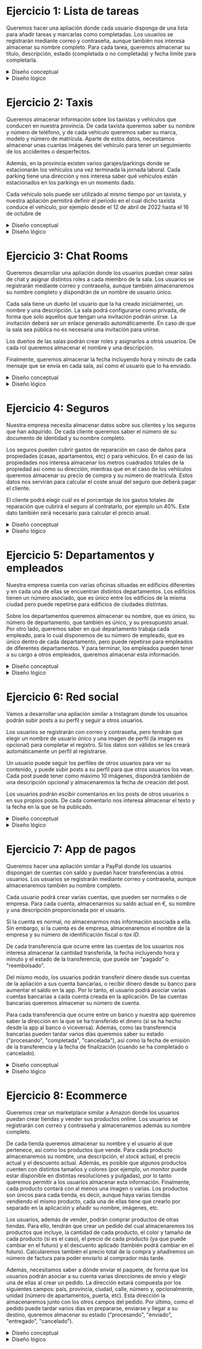 # Ejercicio 1: Lista de tareas

Queremos hacer una apliación donde cada usuario disponga de una lista para
añadir tareas y marcarlas como completadas. Los usuarios se registrarán mediante
correo y contraseña, aunque también nos interesa almacenar su nombre completo.
Para cada tarea, queremos almacenar su título, descripción, estado (completada
o no completada) y fecha límite para completarla.

<details>
<summary>Diseño conceptual</summary>

<img style="width: 100%;" src="./diagrams.net/conceptual/dark/todos.svg#gh-dark-mode-only">
<img style="width: 100%;" src="./diagrams.net/conceptual/light/todos.svg#gh-light-mode-only">
</details>

<details>
<summary>Diseño lógico</summary>
<br>
En este ejercicio tenemos una relación uno a muchos. Hay dos formas de
representar una relación uno a muchos mediante tablas. La primera consiste en
colocar una clave ajena a la entidad que participa con cardinalidad máxima uno:
<br><br>

<img style="width: 100%;" src="./diagrams.net/relations/dark/one-to-many.svg#gh-dark-mode-only">
<img style="width: 100%;" src="./diagrams.net/relations/light/one-to-many.svg#gh-light-mode-only">

<br>

Así es como se vería el diseñó lógico en este caso:

<img style="width: 100%;" src="./diagrams.net/logic/dark/todos.svg#gh-dark-mode-only">
<img style="width: 100%;" src="./diagrams.net/logic/light/todos.svg#gh-light-mode-only">

<br>

La segunda forma de representar la relación es a través de una tabla intermedia:

<img style="width: 100%;" src="./diagrams.net/relations/dark/todos-intermediate.svg#gh-dark-mode-only">
<img style="width: 100%;" src="./diagrams.net/relations/light/todos-intermediate.svg#gh-light-mode-only">

<br>

Así es como se vería en este caso el diseño lógico:

<img style="width: 100%;" src="./diagrams.net/logic/dark/todos-intermediate.svg#gh-dark-mode-only">
<img style="width: 100%;" src="./diagrams.net/logic/light/todos-intermediate.svg#gh-light-mode-only">
</details>


# Ejercicio 2: Taxis

Queremos almacenar información sobre los taxistas y vehículos que conducen en
nuestra provincia. De cada taxista queremos saber su nombre y número de
teléfono, y de cada vehículo queremos saber su marca, modelo y número de
matrícula. Aparte de estos datos, necesitamos almacenar unas cuantas imágenes
del vehículo para tener un seguimiento de los accidentes o desperfectos.

Además, en la provincia existen varios garajes/parkings donde se estacionarán
los vehículos una vez terminada la jornada laboral. Cada parking tiene una
dirección y nos interesa saber qué vehículos están estacionados en los parkings
en un momento dado.

Cada vehículo solo puede ser utilizado al mismo tiempo por un taxista, y
nuestra apliación permitirá definir el periodo en el cual dicho taxista conduce
el vehículo, por ejemplo desde el 12 de abril de 2022 hasta el 16 de octubre de

<details>
<summary>Diseño conceptual</summary>
<br>
<img style="width: 100%;" src="./diagrams.net/conceptual/dark/taxis.svg#gh-dark-mode-only">
<img style="width: 100%;" src="./diagrams.net/conceptual/light/taxis.svg#gh-light-mode-only">
</details>

<details>
<summary>Diseño lógico</summary>
<br>
Este ejercicio cuenta con una relación uno a uno, para la cual tenemos de nuevo
dos formas de representarla. La primera, igual que antes, consiste en colocar
una clave ajena en una de las entidades:
<br><br>

<img style="width: 100%;" src="./diagrams.net/relations/dark/taxis.svg#gh-dark-mode-only">
<img style="width: 100%;" src="./diagrams.net/relations/light/taxis.svg#gh-light-mode-only">

<br>

El diseño lógico en este caso sería así:

<img style="width: 100%;" src="./diagrams.net/logic/dark/taxis.svg#gh-dark-mode-only">
<img style="width: 100%;" src="./diagrams.net/logic/light/taxis.svg#gh-light-mode-only">

<br>

La segunda opción, parecida a las relaciones uno a muchos, consiste en utilizar
una tabla intermedia con dos claves ajenas:

<img style="width: 100%;" src="./diagrams.net/relations/dark/taxis-intermediate.svg#gh-dark-mode-only">
<img style="width: 100%;" src="./diagrams.net/relations/light/taxis-intermediate.svg#gh-light-mode-only">

<br>

En este caso, así es como quedaría el diseño:

<img style="width: 100%;" src="./diagrams.net/logic/dark/taxis-intermediate.svg#gh-dark-mode-only">
<img style="width: 100%;" src="./diagrams.net/logic/light/taxis-intermediate.svg#gh-light-mode-only">

</details>

# Ejercicio 3: Chat Rooms

Queremos desarrollar una apliación donde los usuarios puedan crear salas de chat
y asignar distintos roles a cada miembro de la sala. Los usuarios se registrarán
mediante correo y contraseña, aunque también almacenaremos su nombre completo y
dispondrán de un nombre de usuario único.

Cada sala tiene un dueño (el usuario que la ha creado inicialmente), un nombre
y una descripción. La sala podrá configurarse como privada, de forma que solo
aquellos que tengan una invitación podrán unirse. La invitación deberá ser un enlace
generado automáticamente. En caso de que la sala sea pública no es necesaria
una invitación para unirse.

Los dueños de las salas podrán crear roles y asignarlos a otros usuarios. De
cada rol queremos almacenar el nombre y una descripción.

Finalmente, queremos almacenar la fecha incluyendo hora y minuto de cada mensaje
que se envía en cada sala, así como el usuario que lo ha enviado.

<details>
<summary>Diseño conceptual</summary>
<br>
<img style="width: 100%;" src="./diagrams.net/conceptual/dark/chat-rooms.svg#gh-dark-mode-only">
<img style="width: 100%;" src="./diagrams.net/conceptual/light/chat-rooms.svg#gh-light-mode-only">
</details>

<details>
<summary>Diseño lógico</summary>
<br>

Las relaciones muchos a muchos solo se pueden representar mediante tabla
intermedia:

<img style="width: 100%;" src="./diagrams.net/relations/dark/chat-rooms.svg#gh-dark-mode-only">
<img style="width: 100%;" src="./diagrams.net/relations/light/chat-rooms.svg#gh-light-mode-only">

<br>

Por tanto, así es como quedaría el diseño lógico:

<img style="width: 100%;" src="./diagrams.net/logic/dark/chat-rooms.svg#gh-dark-mode-only">
<img style="width: 100%;" src="./diagrams.net/logic/light/chat-rooms.svg#gh-light-mode-only">
</details>

# Ejercicio 4: Seguros

Nuestra empresa necesita almacenar datos sobre sus clientes y los seguros que
han adquirido. De cada cliente queremos saber el número de su documento de
identidad y su nombre completo.

Los seguros pueden cubrir gastos de reparación en caso de daños para propiedades
(casas, apartamentos, etc) o para vehículos. En el caso de las propiedades nos
interesa almacenar los metros cuadrados totales de la propiedad así como su
dirección, mientras que en el caso de los vehículos queremos almacenar su precio
de compra y su número de matrícula. Estos datos nos servirán para calcular el
coste anual del seguro que deberá pagar el cliente.

El cliente podrá elegir cuál es el porcentaje de los gastos totales de
reparación que cubrirá el seguro al contratarlo, por ejemplo un 40%. Este dato
también será necesario para calcular el precio anual.

<details>
<summary>Diseño conceptual</summary>
<br>

<img style="width: 100%;" src="./diagrams.net/conceptual/dark/insurances.svg#gh-dark-mode-only">
<img style="width: 100%;" src="./diagrams.net/conceptual/light/insurances.svg#gh-light-mode-only">
</details>

<details>
<summary>Diseño lógico</summary>
<br>

Existen varias formas de representar jerarquías de generalización con tablas.
En este caso, optaremos por utilizar una tabla genérica y una tabla por cada
subtipo con el que cuenta la jerarquía:

<img style="width: 100%;" src="./diagrams.net/relations/dark/insurances.svg#gh-dark-mode-only">
<img style="width: 100%;" src="./diagrams.net/relations/light/insurances.svg#gh-light-mode-only">

<br>

Así es como queda el diseño lógico con esta solución:

<img style="width: 100%;" src="./diagrams.net/logic/dark/insurances.svg#gh-dark-mode-only">
<img style="width: 100%;" src="./diagrams.net/logic/light/insurances.svg#gh-light-mode-only">
</details>

# Ejercicio 5: Departamentos y empleados

Nuestra empresa cuenta con varias oficinas situadas en edificios diferentes y
en cada una de ellas se encuentran distintos departamentos. Los edificios tienen
un número asociado, que es único entre los edificios de la misma ciudad pero
puede repetirse para edificios de ciudades distintas.

Sobre los departamentos queremos almacenar su nombre, que es único, su número
de departamento, que también es único, y su presupuesto anual. Por otro lado,
queremos saber en qué departamento trabaja cada empleado, para lo cual
disponemos de su número de empleado, que es único dentro de cada departamento,
pero puede repetirse para empleados de diferentes departamentos. Y para
terminar, los empleados pueden tener a su cargo a otros empleados, queremos
almacenar esta información.

<details>
<summary>Diseño conceptual</summary>
<br>

<img style="width: 100%;" src="./diagrams.net/conceptual/dark/departments.svg#gh-dark-mode-only">
<img style="width: 100%;" src="./diagrams.net/conceptual/light/departments.svg#gh-light-mode-only">
</details>

<details>
<summary>Diseño lógico</summary>
<br>

<img style="width: 100%;" src="./diagrams.net/logic/dark/departments.svg#gh-dark-mode-only">
<img style="width: 100%;" src="./diagrams.net/logic/light/departments.svg#gh-light-mode-only">
</details>

# Ejercicio 6: Red social

Vamos a desarrollar una apliación similar a Instagram donde los usuarios podrán
subir posts a su perfil y seguir a otros usuarios.

Los usuarios se registrarán con correo y contraseña, pero tendrán que elegir un
nombre de usuario único y una imagen de perfil (la imagen es opcional) para
completar el registro. Si los datos son válidos se les creará automáticamente un
perfil al registrarse.

Un usuario puede seguir los perfiles de otros usuarios para ver su contenido, y
puede subir posts a su perfil para que otros usuarios los vean. Cada post puede
tener como máximo 10 imágenes, dispondrá también de una descripción opcional y
almacenaremos la fecha de creación del post.

Los usuarios podrán escibir comentarios en los posts de otros usuarios o en
sus propios posts. De cada comentario nos interesa almacenar el texto y la fecha
en la que se ha publicado.

<details>
<summary>Diseño conceptual</summary>
<br>
<img style="width: 100%;" src="./diagrams.net/conceptual/dark/social-network.svg#gh-dark-mode-only">
<img style="width: 100%;" src="./diagrams.net/conceptual/light/social-network.svg#gh-light-mode-only">
</details>

<details>
<summary>Diseño lógico</summary>
<br>
<img style="width: 100%;" src="./diagrams.net/logic/dark/social-network.svg#gh-dark-mode-only">
<img style="width: 100%;" src="./diagrams.net/logic/light/social-network.svg#gh-light-mode-only">
</details>

# Ejercicio 7: App de pagos

Queremos hacer una apliación similar a PayPal donde los usuarios dispongan de
cuentas con saldo y puedan hacer transferencias a otros usuarios. Los
usuarios se registrarán mediante correo y contraseña, aunque almacenaremos
también su nombre completo.

Cada usuario podrá crear varias cuentas, que pueden ser normales o de empresa.
Para cada cuenta, almacenarmos su saldo actual en €, su nombre y una descripción
proporcionada por el usuario.

Si la cuenta es normal, no almacenarmos más información asociada a ella. Sin
embargo, si la cuenta es de empresa, almacenaremos el nombre de la empresa y
su número de identificación fiscal o *tax ID*.

De cada transferencia que ocurre entre las cuentas de los usuarios nos interesa
almacenar la cantidad transferida, la fecha incluyendo hora y minuto y el estado
de la transferencia, que puede ser "pagado" o "reembolsado".

Del mismo modo, los usuarios podrán transferir dinero desde sus cuentas de
la apliación a sus cuenta bancarias, o recibir dinero desde su banco
para aumentar el saldo en la app. Por lo tanto, el usuario podrá asociar
varias cuentas bancarias a cada cuenta creada en la aplicación. De las cuentas
bancarias queremos almacenar su número de cuenta.

Para cada transferencia que ocurre entre un banco y nuestra app queremos saber
la dirección en la que se ha transferido el dinero (si se ha hecho desde la app
al banco o viceversa). Además, como las transferencia bancarias pueden tardar
varios días queremos saber su estado ("procesando", "completada", "cancelada"),
así como la fecha de emisión de la transferencia y la fecha de finalización
(cuando se ha completado o cancelado).

<details>
<summary>Diseño conceptual</summary>
<br>
<img style="width: 100%;" src="./diagrams.net/conceptual/dark/payments.svg#gh-dark-mode-only">
<img style="width: 100%;" src="./diagrams.net/conceptual/light/payments.svg#gh-light-mode-only">
</details>

<details>
<summary>Diseño lógico</summary>
<br>
<img style="width: 100%;" src="./diagrams.net/logic/dark/payments.svg#gh-dark-mode-only">
<img style="width: 100%;" src="./diagrams.net/logic/light/payments.svg#gh-light-mode-only">
</details>

# Ejercicio 8: Ecommerce

Queremos crear un marketplace similar a Amazon donde los usuarios puedan crear
tiendas y vender sus productos online. Los usuarios se registrarán con correo
y contraseña y almacenaremos además su nombre completo.

De cada tienda queremos almacenar su nombre y el usuario al que pertenece, así
como los productos que vende. Para cada producto almacenaremos su nombre,
una descripción, el *stock* actual, el precio actual y el descuento actual.
Además, es posible que algunos productos cuenten con distintos tamaños y colores
(por ejemplo, un monitor puede estar disponible en distintas resoluciones y
pulgadas), por lo tanto queremos permitir a los usuarios almacenar esta
información. Finalmente, cada producto contará con al menos una imagen o varias.
Los productos son únicos para cada tienda, es decir, aunque haya varias tiendas
vendiendo el mismo producto, cada una de ellas tiene que crearlo por separado
en la aplicación y añadir su nombre, imágenes, etc.

Los usuarios, además de vender, podrán comprar productos de otras tiendas. Para
ello, tendrán que crear un pedido del cual almacenaremos los productos que
incluye, la cantidad de cada producto, el color y tamaño de cada producto (si es
el caso), el precio de cada producto (ya que puede cambiar en el futuro) y el
descuento aplicado (también podrá cambiar en el futuro). Calcularemos también
el precio total de la compra y añadiremos un número de factura para poder
enviarlo al comprador más tarde.  

Además, necesitamos saber a dónde enviar el paquete, de forma que los usuarios
podrán asociar a su cuenta varias direcciones de envío y elegir una de ellas al
crear un pedido. La dirección estará compuesta por los siguientes campos:
país, provincia, ciudad, calle, número y, opcionalmente, unidad
(número de apartamentos, puerta, etc). Esta dirección la almacenaremos junto con
los otros campos del pedido. Por último, como el pedido puede tardar varios días
en prepararse, enviarse y llegar a su destino, queremos almacenar su estado
("procesando", "enviado", "entregado", "cancelado").

<details>
<summary>Diseño conceptual</summary>
<br>
<img style="width: 100%;" src="./diagrams.net/conceptual/dark/ecom.svg#gh-dark-mode-only">
<img style="width: 100%;" src="./diagrams.net/conceptual/light/ecom.svg#gh-light-mode-only">
</details>

<details>
<summary>Diseño lógico</summary>
<br>
<img style="width: 100%;" src="./diagrams.net/logic/dark/ecom.svg#gh-dark-mode-only">
<img style="width: 100%;" src="./diagrams.net/logic/light/ecom.svg#gh-light-mode-only">
</details>
